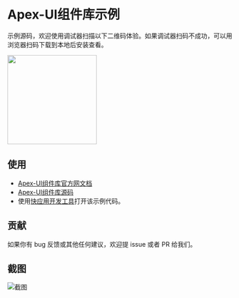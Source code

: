 # Apex-UI组件库示例
示例源码，欢迎使用调试器扫描以下二维码体验。如果调试器扫码不成功，可以用浏览器扫码下载到本地后安装查看。

<img width="200" src="https://github.com/vivoquickapp/apex-ui-docs/blob/master/docs/assets/qrcode.png?raw=true">

## 使用
- [Apex-UI组件库官方网文档](https://vivoquickapp.github.io/apex-ui-docs/)
- [Apex-UI组件库源码](https://github.com/vivoquickapp/apex-ui)
- 使用[快应用开发工具](https://www.quickapp.cn/docCenter/IDEPublicity)打开该示例代码。

## 贡献

如果你有 bug 反馈或其他任何建议，欢迎提 issue 或者 PR 给我们。

## 截图

![截图](https://github.com/vivoquickapp/apex-ui-docs/blob/master/docs/assets/apex-ui-sample.jpg?raw=true)
